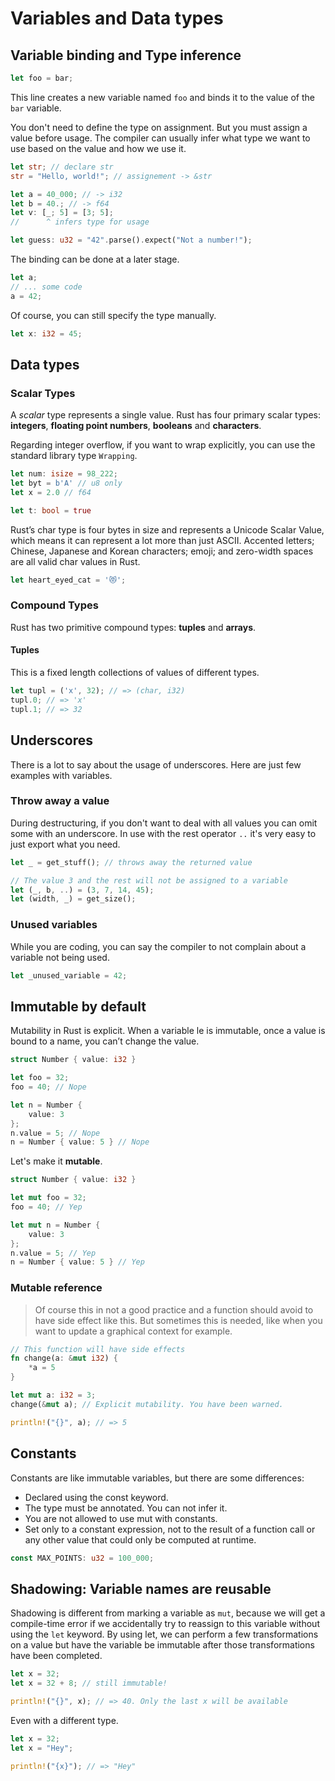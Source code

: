 # Variables and Data types

## Variable binding and Type inference

```rust
let foo = bar;
```

This line creates a new variable named `foo` and binds it to the value of the `bar` variable.

You don't need to define the type on assignment. But you must assign a value before usage. The compiler can usually infer what type we want to use based on the value and how we use it.

```rust
let str; // declare str
str = "Hello, world!"; // assignement -> &str

let a = 40_000; // -> i32
let b = 40.; // -> f64
let v: [_; 5] = [3; 5];
//      ^ infers type for usage

let guess: u32 = "42".parse().expect("Not a number!");
```

The binding can be done at a later stage.

```rust
let a;
// ... some code
a = 42;
```

Of course, you can still specify the type manually.

```rust
let x: i32 = 45;
```

## Data types

### Scalar Types

A _scalar_ type represents a single value. Rust has four primary scalar types: **integers**, **floating point numbers**, **booleans** and **characters**.

Regarding integer overflow, if you want to wrap explicitly, you can use the standard library type `Wrapping`.

```rust
let num: isize = 98_222;
let byt = b'A' // u8 only
let x = 2.0 // f64

let t: bool = true
```

Rust’s char type is four bytes in size and represents a Unicode Scalar Value, which means it can represent a lot more than just ASCII. Accented letters; Chinese, Japanese and Korean characters; emoji; and zero-width spaces are all valid char values in Rust.

```rust
let heart_eyed_cat = '😻';
```

### Compound Types

Rust has two primitive compound types: **tuples** and **arrays**.

#### Tuples

This is a fixed length collections of values of different types.

```rust
let tupl = ('x', 32); // => (char, i32)
tupl.0; // => 'x'
tupl.1; // => 32
```

## Underscores

There is a lot to say about the usage of underscores. Here are just few examples with variables.

### Throw away a value

During destructuring, if you don't want to deal with all values you can omit some with an underscore.
In use with the rest operator `..` it's very easy to just export what you need.

```rust
let _ = get_stuff(); // throws away the returned value

// The value 3 and the rest will not be assigned to a variable
let (_, b, ..) = (3, 7, 14, 45);
let (width, _) = get_size();
```

### Unused variables

While you are coding, you can say the compiler to not complain about a variable not being used.

```rust
let _unused_variable = 42;
```

## Immutable by default

Mutability in Rust is explicit. When a variable le is immutable, once a value is bound to a name, you can’t change the value.

```rust
struct Number { value: i32 }

let foo = 32;
foo = 40; // Nope

let n = Number {
    value: 3
};
n.value = 5; // Nope
n = Number { value: 5 } // Nope
```

Let's make it **mutable**.

```rust
struct Number { value: i32 }

let mut foo = 32;
foo = 40; // Yep

let mut n = Number {
    value: 3
};
n.value = 5; // Yep
n = Number { value: 5 } // Yep
```

### Mutable reference

> Of course this in not a good practice and a function should avoid to have side effect like this. But sometimes this is needed, like when you want to update a graphical context for example.

```rust
// This function will have side effects
fn change(a: &mut i32) {
    *a = 5
}

let mut a: i32 = 3;
change(&mut a); // Explicit mutability. You have been warned.

println!("{}", a); // => 5
```

## Constants

Constants are like immutable variables, but there are some differences:

- Declared using the const keyword.
- The type must be annotated. You can not infer it.
- You are not allowed to use mut with constants.
- Set only to a constant expression, not to the result of a function call or any other value that could only be computed at runtime.

```rust
const MAX_POINTS: u32 = 100_000;
```

## Shadowing: Variable names are reusable

Shadowing is different from marking a variable as `mut`, because we will get a compile-time error if we accidentally try to reassign to this variable without using the `let` keyword. By using let, we can perform a few transformations on a value but have the variable be immutable after those transformations have been completed.

```rust
let x = 32;
let x = 32 + 8; // still immutable!

println!("{}", x); // => 40. Only the last x will be available
```

Even with a different type.

```rust
let x = 32;
let x = "Hey";

println!("{x}"); // => "Hey"
```
